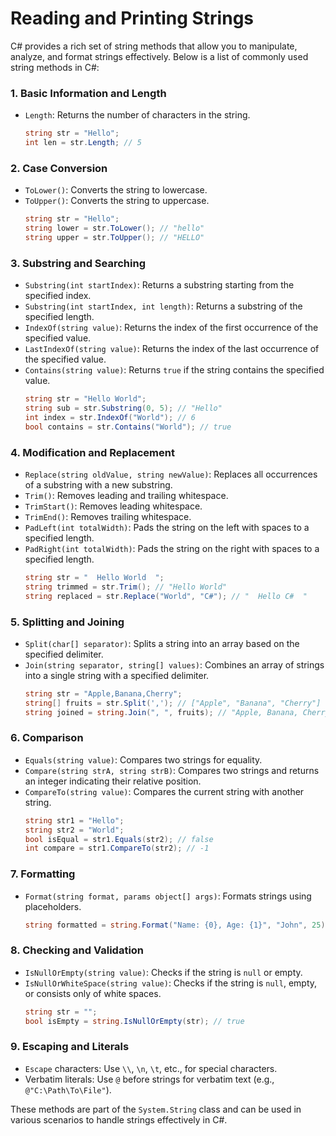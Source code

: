 # Reading and Printing Strings

C# provides a rich set of string methods that allow you to manipulate, analyze, and format strings effectively. Below is a list of commonly used string methods in C#:

### 1. **Basic Information and Length**
- `Length`: Returns the number of characters in the string.
  ```csharp
  string str = "Hello";
  int len = str.Length; // 5
  ```

### 2. **Case Conversion**
- `ToLower()`: Converts the string to lowercase.
- `ToUpper()`: Converts the string to uppercase.
  ```csharp
  string str = "Hello";
  string lower = str.ToLower(); // "hello"
  string upper = str.ToUpper(); // "HELLO"
  ```

### 3. **Substring and Searching**
- `Substring(int startIndex)`: Returns a substring starting from the specified index.
- `Substring(int startIndex, int length)`: Returns a substring of the specified length.
- `IndexOf(string value)`: Returns the index of the first occurrence of the specified value.
- `LastIndexOf(string value)`: Returns the index of the last occurrence of the specified value.
- `Contains(string value)`: Returns `true` if the string contains the specified value.
  ```csharp
  string str = "Hello World";
  string sub = str.Substring(0, 5); // "Hello"
  int index = str.IndexOf("World"); // 6
  bool contains = str.Contains("World"); // true
  ```

### 4. **Modification and Replacement**
- `Replace(string oldValue, string newValue)`: Replaces all occurrences of a substring with a new substring.
- `Trim()`: Removes leading and trailing whitespace.
- `TrimStart()`: Removes leading whitespace.
- `TrimEnd()`: Removes trailing whitespace.
- `PadLeft(int totalWidth)`: Pads the string on the left with spaces to a specified length.
- `PadRight(int totalWidth)`: Pads the string on the right with spaces to a specified length.
  ```csharp
  string str = "  Hello World  ";
  string trimmed = str.Trim(); // "Hello World"
  string replaced = str.Replace("World", "C#"); // "  Hello C#  "
  ```

### 5. **Splitting and Joining**
- `Split(char[] separator)`: Splits a string into an array based on the specified delimiter.
- `Join(string separator, string[] values)`: Combines an array of strings into a single string with a specified delimiter.
  ```csharp
  string str = "Apple,Banana,Cherry";
  string[] fruits = str.Split(','); // ["Apple", "Banana", "Cherry"]
  string joined = string.Join(", ", fruits); // "Apple, Banana, Cherry"
  ```

### 6. **Comparison**
- `Equals(string value)`: Compares two strings for equality.
- `Compare(string strA, string strB)`: Compares two strings and returns an integer indicating their relative position.
- `CompareTo(string value)`: Compares the current string with another string.
  ```csharp
  string str1 = "Hello";
  string str2 = "World";
  bool isEqual = str1.Equals(str2); // false
  int compare = str1.CompareTo(str2); // -1
  ```

### 7. **Formatting**
- `Format(string format, params object[] args)`: Formats strings using placeholders.
  ```csharp
  string formatted = string.Format("Name: {0}, Age: {1}", "John", 25); // "Name: John, Age: 25"
  ```

### 8. **Checking and Validation**
- `IsNullOrEmpty(string value)`: Checks if the string is `null` or empty.
- `IsNullOrWhiteSpace(string value)`: Checks if the string is `null`, empty, or consists only of white spaces.
  ```csharp
  string str = "";
  bool isEmpty = string.IsNullOrEmpty(str); // true
  ```

### 9. **Escaping and Literals**
- `Escape` characters: Use `\\`, `\n`, `\t`, etc., for special characters.
- Verbatim literals: Use `@` before strings for verbatim text (e.g., `@"C:\Path\To\File"`).

These methods are part of the `System.String` class and can be used in various scenarios to handle strings effectively in C#.